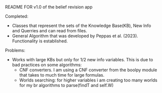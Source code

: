 README FOR v1.0 of the belief revision app

Completed:
- Classes that represent the sets of the Knowledge Base(KB), New Info and Querries and can read from files.
- General Algorithm that was developed by Peppas et al. (2023). Functionality is established.

Problems:
- Works with large KBs but only for 1/2 new info variables. This is due to bad practices on some algorithms:
    - CNF converters. I am using a CNF converter from the boolpy module that takes to much time for large formulas.
    - Worlds searching: for higher variables i am creating too many worlds for my br algorithms to parse(findT and self.W)
  
